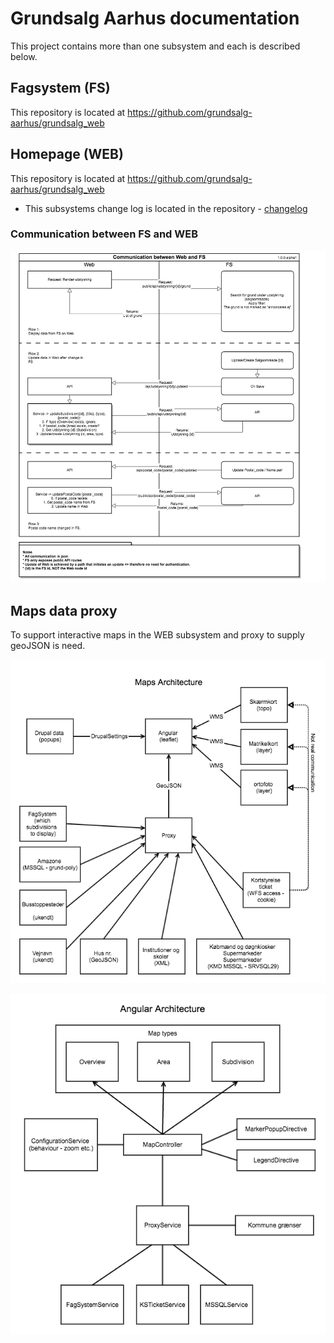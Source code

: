 # Grundsalg Aarhus documentation
This project contains more than one subsystem and each is described below.

## Fagsystem (FS)
This repository is located at https://github.com/grundsalg-aarhus/grundsalg_web


## Homepage (WEB)
This repository is located at https://github.com/grundsalg-aarhus/grundsalg_web

 * This subsystems change log is located in the repository - [changelog](https://github.com/grundsalg-aarhus/grundsalg_web/blob/develop/CHANGELOG.md)
 
### Communication between FS and WEB

![Communication overview](https://raw.githubusercontent.com/grundsalg-aarhus/docs/develop/grundsalg_kommunikation.png)


## Maps data proxy
To support interactive maps in the WEB subsystem and proxy to supply geoJSON is need.

![Proxy architecture](https://raw.githubusercontent.com/grundsalg-aarhus/docs/develop/kort_overview.png?1)

![Angular architecture](https://raw.githubusercontent.com/grundsalg-aarhus/docs/develop/kort_angular_overview.png)